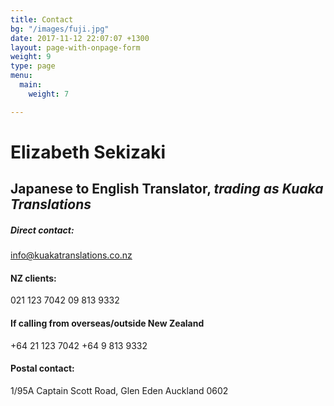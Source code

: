 ```yaml
---
title: Contact
bg: "/images/fuji.jpg"
date: 2017-11-12 22:07:07 +1300
layout: page-with-onpage-form
weight: 9
type: page
menu:
  main:
    weight: 7

---
```

# Elizabeth Sekizaki
## Japanese to English Translator, *trading as Kuaka Translations*

##### Direct contact:
info@kuakatranslations.co.nz

#### NZ clients:
021 123 7042
09 813 9332 

#### If calling from overseas/outside New Zealand
+64 21 123 7042
+64 9 813 9332

#### Postal contact:
1/95A Captain Scott Road,
Glen Eden
Auckland 0602
